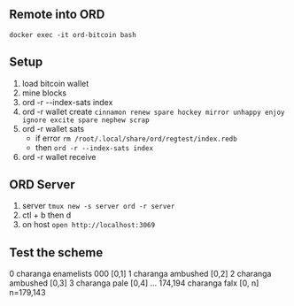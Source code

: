 
Remote into ORD
--------------
`docker exec -it ord-bitcoin bash`

Setup
-------
1. load bitcoin wallet
2. mine blocks
3. ord -r --index-sats index
4. ord -r wallet create
  `cinnamon renew spare hockey mirror unhappy enjoy ignore excite spare nephew scrap`
5. ord -r wallet sats
    - if error `rm /root/.local/share/ord/regtest/index.redb`
    - then `ord -r --index-sats index`
6. ord -r wallet receive

ORD Server
-------
1. server `tmux new -s server ord -r server`
2. ctl + b then d
3. on host `open http://localhost:3069`


Test the scheme
---------------
0 charanga enamelists 000 [0,1]
1 charanga ambushed [0,2]
2 charanga ambushed [0,3]
3 charanga pale [0,4]
...
174,194 charanga falx [0, n] n=179,143
